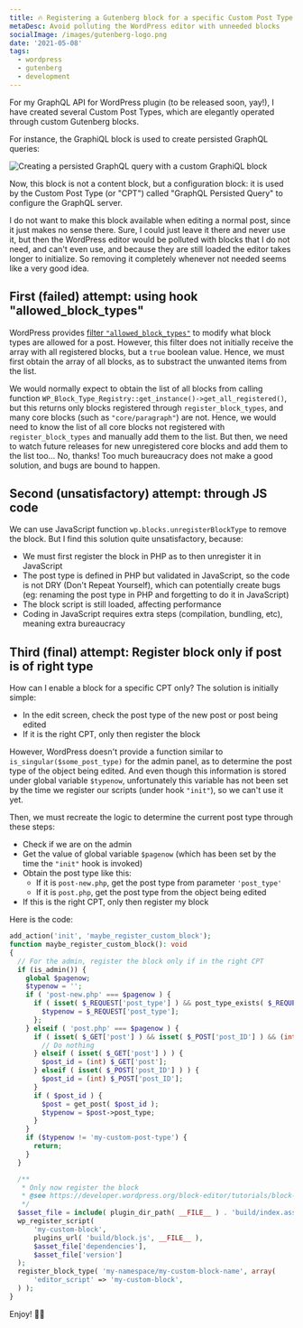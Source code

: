 ```yaml
---
title: 🔥 Registering a Gutenberg block for a specific Custom Post Type only
metaDesc: Avoid polluting the WordPress editor with unneeded blocks
socialImage: /images/gutenberg-logo.png
date: '2021-05-08'
tags:
  - wordpress
  - gutenberg
  - development
---
```


For my GraphQL API for WordPress plugin (to be released soon, yay!), I have created several Custom Post Types, which are elegantly operated through custom Gutenberg blocks.

For instance, the GraphiQL block is used to create persisted GraphQL queries:

![Creating a persisted GraphQL query with a custom GraphiQL block](/images/graphql-query-gutenberg-block.png)

Now, this block is not a content block, but a configuration block: it is used by the Custom Post Type (or "CPT") called "GraphQL Persisted Query" to configure the GraphQL server. 

I do not want to make this block available when editing a normal post, since it just makes no sense there. Sure, I could just leave it there and never use it, but then the WordPress editor would be polluted with blocks that I do not need, and can't even use, and because they are still loaded the editor takes longer to initialize. So removing it completely whenever not needed seems like a very good idea.

## First (failed) attempt: using hook "allowed_block_types"

WordPress provides [filter `"allowed_block_types"`](https://developer.wordpress.org/reference/hooks/allowed_block_types/) to modify what block types are allowed for a post. However, this filter does not initially receive the array with all registered blocks, but a `true` boolean value. Hence, we must first obtain the array of all blocks, as to substract the unwanted items from the list.

We would normally expect to obtain the list of all blocks from calling function `WP_Block_Type_Registry::get_instance()->get_all_registered()`, but this returns only blocks registered through `register_block_types`, and many core blocks (such as `"core/paragraph"`) are not. Hence, we would need to know the list of all core blocks not registered with `register_block_types` and manually add them to the list. But then, we need to watch future releases for new unregistered core blocks and add them to the list too... No, thanks! Too much bureaucracy does not make a good solution, and bugs are bound to happen.

## Second (unsatisfactory) attempt: through JS code

We can use JavaScript function `wp.blocks.unregisterBlockType` to remove the block. But I find this solution quite unsatisfactory, because:

- We must first register the block in PHP as to then unregister it in JavaScript
- The post type is defined in PHP but validated in JavaScript, so the code is not DRY (Don't Repeat Yourself), which can potentially create bugs (eg: renaming the post type in PHP and forgetting to do it in JavaScript)
- The block script is still loaded, affecting performance
- Coding in JavaScript requires extra steps (compilation, bundling, etc), meaning extra bureaucracy

## Third (final) attempt: Register block only if post is of right type

How can I enable a block for a specific CPT only? The solution is initially simple:

- In the edit screen, check the post type of the new post or post being edited
- If it is the right CPT, only then register the block

However, WordPress doesn't provide a function similar to `is_singular($some_post_type)` for the admin panel, as to determine the post type of the object being edited. And even though this information is stored under global variable `$typenow`, unfortunately this variable has not been set by the time we register our scripts (under hook `"init"`), so we can't use it yet.

Then, we must recreate the logic to determine the current post type through these steps:

- Check if we are on the admin
- Get the value of global variable `$pagenow` (which has been set by the time the `"init"` hook is invoked)
- Obtain the post type like this:
    - If it is `post-new.php`, get the post type from parameter `'post_type'`
    - If it is `post.php`, get the post type from the object being edited
- If this is the right CPT, only then register my block

Here is the code:

```php
add_action('init', 'maybe_register_custom_block');
function maybe_register_custom_block(): void
{
  // For the admin, register the block only if in the right CPT
  if (is_admin()) {
    global $pagenow;
    $typenow = '';
    if ( 'post-new.php' === $pagenow ) {
      if ( isset( $_REQUEST['post_type'] ) && post_type_exists( $_REQUEST['post_type'] ) ) {
        $typenow = $_REQUEST['post_type'];
      };
    } elseif ( 'post.php' === $pagenow ) {
      if ( isset( $_GET['post'] ) && isset( $_POST['post_ID'] ) && (int) $_GET['post'] !== (int) $_POST['post_ID'] ) {
        // Do nothing
      } elseif ( isset( $_GET['post'] ) ) {
        $post_id = (int) $_GET['post'];
      } elseif ( isset( $_POST['post_ID'] ) ) {
        $post_id = (int) $_POST['post_ID'];
      }
      if ( $post_id ) {
        $post = get_post( $post_id );
        $typenow = $post->post_type;
      }
    }
    if ($typenow != 'my-custom-post-type') {
      return;
    }
  }

  /**
   * Only now register the block
   * @see https://developer.wordpress.org/block-editor/tutorials/block-tutorial/writing-your-first-block-type/
   */
  $asset_file = include( plugin_dir_path( __FILE__ ) . 'build/index.asset.php');
  wp_register_script(
      'my-custom-block',
      plugins_url( 'build/block.js', __FILE__ ),
      $asset_file['dependencies'],
      $asset_file['version']
  );
  register_block_type( 'my-namespace/my-custom-block-name', array(
      'editor_script' => 'my-custom-block',
  ) );
}
```

Enjoy! 👋🏻